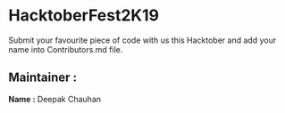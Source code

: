 # HacktoberFest2K19
Submit your favourite piece of code with us this Hacktober and add your name into Contributors.md file.




## Maintainer :
**Name :** Deepak Chauhan
